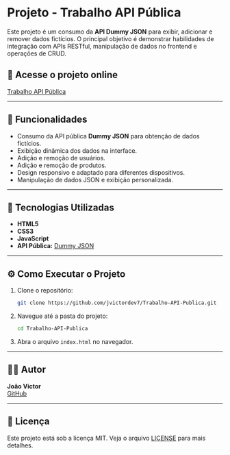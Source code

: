 # Projeto - Trabalho API Pública

Este projeto é um consumo da **API Dummy JSON** para exibir, adicionar e remover dados fictícios. O principal objetivo é demonstrar habilidades de integração com APIs RESTful, manipulação de dados no frontend e operações de CRUD.

## 🔗 Acesse o projeto online
[Trabalho API Pública](https://jvictordev7.github.io/Trabalho-API-Publica/)

---

## 📌 Funcionalidades
- Consumo da API pública **Dummy JSON** para obtenção de dados fictícios.
- Exibição dinâmica dos dados na interface.
- Adição e remoção de usuários.
- Adição e remoção de produtos.
- Design responsivo e adaptado para diferentes dispositivos.
- Manipulação de dados JSON e exibição personalizada.

---

## 🚀 Tecnologias Utilizadas
- **HTML5**
- **CSS3**
- **JavaScript**
- **API Pública:** [Dummy JSON](https://dummyjson.com/)

---

## ⚙️ Como Executar o Projeto
1. Clone o repositório:
   ```bash
   git clone https://github.com/jvictordev7/Trabalho-API-Publica.git
   ```
2. Navegue até a pasta do projeto:
   ```bash
   cd Trabalho-API-Publica
   ```
3. Abra o arquivo `index.html` no navegador.

---

## 🧑‍💻 Autor
**João Victor**  
[GitHub](https://github.com/jvictordev7)

---

## 📄 Licença
Este projeto está sob a licença MIT. Veja o arquivo [LICENSE](./LICENSE) para mais detalhes.
